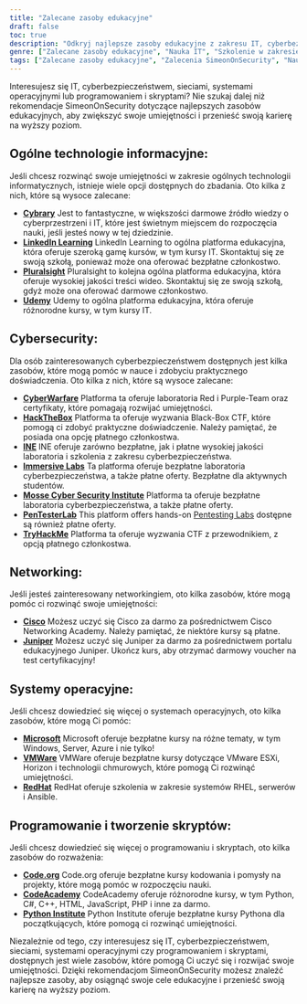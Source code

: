 ```yaml
---
title: "Zalecane zasoby edukacyjne"
draft: false
toc: true
description: "Odkryj najlepsze zasoby edukacyjne z zakresu IT, cyberbezpieczeństwa, sieci, systemów operacyjnych oraz programowania i skryptów dzięki rekomendacjom SimeonOnSecurity. Od bezpłatnych platform online, takich jak Cybrary, Code.org i CodeAcademy, po płatne platformy, takie jak LinkedIn Learning, Pluralsight i TryHackMe, znajdziesz szeroką gamę opcji, które spełnią Twoje cele edukacyjne. Zwiększ swoje umiejętności w takich obszarach jak Cisco, Juniper, Windows, VMware i Red Hat dzięki bezpłatnym szkoleniom i certyfikatom. Przenieś swoją karierę na wyższy poziom dzięki najwyżej ocenianym zasobom edukacyjnym SimeonOnSecurity."
genre: ["Zalecane zasoby edukacyjne", "Nauka IT", "Szkolenie w zakresie cyberbezpieczeństwa", "Kursy sieciowe", "Edukacja w zakresie systemów operacyjnych", "Zasoby dotyczące programowania i skryptów", "Nauka online", "Laboratoria cyberbezpieczeństwa", "Certyfikacja sieci", "Szkolenie z systemów operacyjnych"]
tags: ["Zalecane zasoby edukacyjne", "Zalecenia SimeonOnSecurity", "Nauka IT", "Szkolenie w zakresie cyberbezpieczeństwa", "Kursy sieciowe", "Edukacja w zakresie systemów operacyjnych", "Zasoby dotyczące programowania i skryptów", "Cybrary", "LinkedIn Learning", "Pluralsight", "Udemy", "Cyberwojna", "HackTheBox", "INE", "Immersive Labs", "Mosse Cyber Security Institute", "PenTesterLab", "TryHackMe", "Cisco", "Jałowiec", "Microsoft", "VMWare", "RedHat", "Code.org", "CodeAcademy", "Instytut Pythona", "Nauka online", "Laboratoria cyberbezpieczeństwa", "Certyfikacja sieciowa", "Szkolenie z systemów operacyjnych", "Edukacja w zakresie programowania"]
---
```


Interesujesz się IT, cyberbezpieczeństwem, sieciami, systemami operacyjnymi lub programowaniem i skryptami? Nie szukaj dalej niż rekomendacje SimeonOnSecurity dotyczące najlepszych zasobów edukacyjnych, aby zwiększyć swoje umiejętności i przenieść swoją karierę na wyższy poziom.

## Ogólne technologie informacyjne:

Jeśli chcesz rozwinąć swoje umiejętności w zakresie ogólnych technologii informatycznych, istnieje wiele opcji dostępnych do zbadania. Oto kilka z nich, które są wysoce zalecane:

- [**Cybrary**](https://www.cybrary.it/) Jest to fantastyczne, w większości darmowe źródło wiedzy o cyberprzestrzeni i IT, które jest świetnym miejscem do rozpoczęcia nauki, jeśli jesteś nowy w tej dziedzinie.
- [**LinkedIn Learning**](https://www.lynda.com/) LinkedIn Learning to ogólna platforma edukacyjna, która oferuje szeroką gamę kursów, w tym kursy IT. Skontaktuj się ze swoją szkołą, ponieważ może ona oferować bezpłatne członkostwo.
- [**Pluralsight**](https://www.pluralsight.com/) Pluralsight to kolejna ogólna platforma edukacyjna, która oferuje wysokiej jakości treści wideo. Skontaktuj się ze swoją szkołą, gdyż może ona oferować darmowe członkostwo.
- [**Udemy**](https://www.udemy.com/) Udemy to ogólna platforma edukacyjna, która oferuje różnorodne kursy, w tym kursy IT.

## Cybersecurity:

Dla osób zainteresowanych cyberbezpieczeństwem dostępnych jest kilka zasobów, które mogą pomóc w nauce i zdobyciu praktycznego doświadczenia. Oto kilka z nich, które są wysoce zalecane:

- [**CyberWarfare**](https://cyberwarfare.live/) Platforma ta oferuje laboratoria Red i Purple-Team oraz certyfikaty, które pomagają rozwijać umiejętności.
- [**HackTheBox**](https://www.hackthebox.eu/) Platforma ta oferuje wyzwania Black-Box CTF, które pomogą ci zdobyć praktyczne doświadczenie. Należy pamiętać, że posiada ona opcję płatnego członkostwa.
- [**INE**](https://ine.com/) INE oferuje zarówno bezpłatne, jak i płatne wysokiej jakości laboratoria i szkolenia z zakresu cyberbezpieczeństwa.
- [**Immersive Labs**](https://www.immersivelabs.com/) Ta platforma oferuje bezpłatne laboratoria cyberbezpieczeństwa, a także płatne oferty. Bezpłatne dla aktywnych studentów.
- [**Mosse Cyber Security Institute**](https://platform.mosse-institute.com/#/) Platforma ta oferuje bezpłatne laboratoria cyberbezpieczeństwa, a także płatne oferty.
- [**PenTesterLab**](https://pentesterlab.com/) This platform offers hands-on [Pentesting Labs](https://simeononsecurity.ch/tags/pentesterlab/) dostępne są również płatne oferty.
- [**TryHackMe**](https://tryhackme.com/signup?referrer=5f651e437af6815dfbc2ab56) Platforma ta oferuje wyzwania CTF z przewodnikiem, z opcją płatnego członkostwa.

## Networking:

Jeśli jesteś zainteresowany networkingiem, oto kilka zasobów, które mogą pomóc ci rozwinąć swoje umiejętności:

- [**Cisco**](https://www.cisco.com/c/m/en_sg/partners/cisco-networking-academy/index.html) Możesz uczyć się Cisco za darmo za pośrednictwem Cisco Networking Academy. Należy pamiętać, że niektóre kursy są płatne.
- [**Juniper**](https://learningportal.juniper.net/juniper/default.aspx) Możesz uczyć się Juniper za darmo za pośrednictwem portalu edukacyjnego Juniper. Ukończ kurs, aby otrzymać darmowy voucher na test certyfikacyjny!

## Systemy operacyjne:

Jeśli chcesz dowiedzieć się więcej o systemach operacyjnych, oto kilka zasobów, które mogą Ci pomóc:

- [**Microsoft**](https://docs.microsoft.com/en-us/learn/) Microsoft oferuje bezpłatne kursy na różne tematy, w tym Windows, Server, Azure i nie tylko!
- [**VMWare**](https://www.vmware.com/education-services/learning-zone.html) VMWare oferuje bezpłatne kursy dotyczące VMware ESXi, Horizon i technologii chmurowych, które pomogą Ci rozwinąć umiejętności.
- [**RedHat**](https://www.redhat.com/en/services/training-and-certification) RedHat oferuje szkolenia w zakresie systemów RHEL, serwerów i Ansible.

## Programowanie i tworzenie skryptów:

Jeśli chcesz dowiedzieć się więcej o programowaniu i skryptach, oto kilka zasobów do rozważenia:

- [**Code.org**](https://studio.code.org/courses) Code.org oferuje bezpłatne kursy kodowania i pomysły na projekty, które mogą pomóc w rozpoczęciu nauki.
- [**CodeAcademy**](https://www.codecademy.com/) CodeAcademy oferuje różnorodne kursy, w tym Python, C#, C++, HTML, JavaScript, PHP i inne za darmo.
- [**Python Institute**](https://pythoninstitute.org/python-essentials-1) Python Institute oferuje bezpłatne kursy Pythona dla początkujących, które pomogą ci rozwinąć umiejętności.

Niezależnie od tego, czy interesujesz się IT, cyberbezpieczeństwem, sieciami, systemami operacyjnymi czy programowaniem i skryptami, dostępnych jest wiele zasobów, które pomogą Ci uczyć się i rozwijać swoje umiejętności. Dzięki rekomendacjom SimeonOnSecurity możesz znaleźć najlepsze zasoby, aby osiągnąć swoje cele edukacyjne i przenieść swoją karierę na wyższy poziom.
